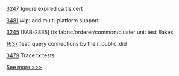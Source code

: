 
[3247](https://github.com/hyperledger/fabric/pull/3247) Ignore expired ca tls cert

[3481](https://github.com/hyperledger/besu/pull/3481) wip: add multi-platform support

[3245](https://github.com/hyperledger/fabric/pull/3245) [FAB-2835] fix fabric/orderer/common/cluster unit test flakes

[1637](https://github.com/hyperledger/aries-cloudagent-python/pull/1637) feat: query connections by their_public_did

[3479](https://github.com/hyperledger/besu/pull/3479) Trace tx tests


[See more >>>](https://start-here.hyperledger.org/pull-requests)
